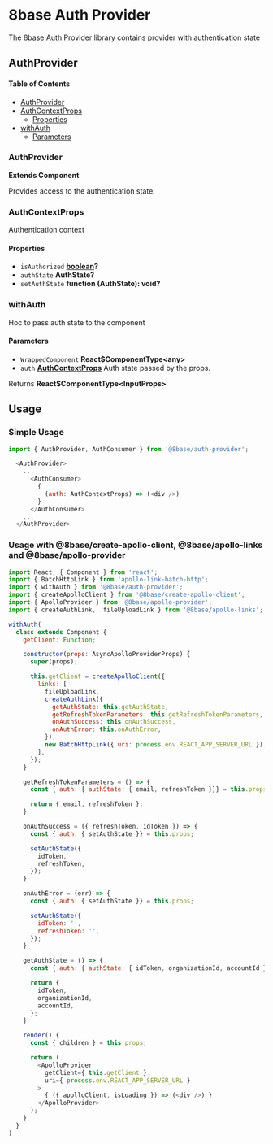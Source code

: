# 8base Auth Provider

The 8base Auth Provider library contains provider with authentication state

## AuthProvider

<!-- Generated by documentation.js. Update this documentation by updating the source code. -->

#### Table of Contents

-   [AuthProvider](#authprovider)
-   [AuthContextProps](#authcontextprops)
    -   [Properties](#properties)
-   [withAuth](#withauth)
    -   [Parameters](#parameters)

### AuthProvider

**Extends Component**

Provides access to the authentication state.

### AuthContextProps

Authentication context

#### Properties

-   `isAuthorized` **[boolean](https://developer.mozilla.org/docs/Web/JavaScript/Reference/Global_Objects/Boolean)?** 
-   `authState` **AuthState?** 
-   `setAuthState` **function (AuthState): void?** 

### withAuth

Hoc to pass auth state to the component

#### Parameters

-   `WrappedComponent` **React$ComponentType&lt;any>** 
-   `auth` **[AuthContextProps](#authcontextprops)** Auth state passed by the props.

Returns **React$ComponentType&lt;InputProps>** 

## Usage

### Simple Usage

```js
import { AuthProvider, AuthConsumer } from '@8base/auth-provider';

  <AuthProvider>
    ...
      <AuthConsumer>
        {
          (auth: AuthContextProps) => (<div />)
        }
      </AuthConsumer>
    ...  
  </AuthProvider>
```

### Usage with @8base/create-apollo-client, @8base/apollo-links and @8base/apollo-provider

```js
import React, { Component } from 'react';
import { BatchHttpLink } from 'apollo-link-batch-http';
import { withAuth } from '@8base/auth-provider';
import { createApolloClient } from '@8base/create-apollo-client';
import { ApolloProvider } from '@8base/apollo-provider';
import { createAuthLink,  fileUploadLink } from '@8base/apollo-links';

withAuth(
  class extends Component {
    getClient: Function;

    constructor(props: AsyncApolloProviderProps) {
      super(props);

      this.getClient = createApolloClient({
        links: [
          fileUploadLink,
          createAuthLink({
            getAuthState: this.getAuthState,
            getRefreshTokenParameters: this.getRefreshTokenParameters,
            onAuthSuccess: this.onAuthSuccess,
            onAuthError: this.onAuthError,
          }),
          new BatchHttpLink({ uri: process.env.REACT_APP_SERVER_URL }),
        ],
      });
    }

    getRefreshTokenParameters = () => {
      const { auth: { authState: { email, refreshToken }}} = this.props;

      return { email, refreshToken };
    }

    onAuthSuccess = ({ refreshToken, idToken }) => {
      const { auth: { setAuthState }} = this.props;

      setAuthState({
        idToken,
        refreshToken,
      });
    }

    onAuthError = (err) => {
      const { auth: { setAuthState }} = this.props;

      setAuthState({
        idToken: '',
        refreshToken: '',
      });
    }

    getAuthState = () => {
      const { auth: { authState: { idToken, organizationId, accountId }}} = this.props;

      return {
        idToken,
        organizationId,
        accountId,
      };
    }

    render() {
      const { children } = this.props;

      return (
        <ApolloProvider
          getClient={ this.getClient }
          uri={ process.env.REACT_APP_SERVER_URL }
        >
          { ({ apolloClient, isLoading }) => (<div />) }
        </ApolloProvider>
      );
    }
  }
)
```
